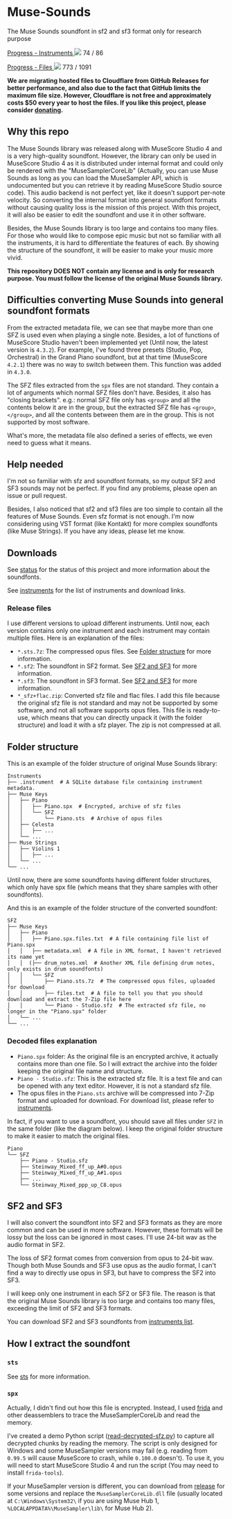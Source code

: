 # Muse-Sounds

The Muse Sounds soundfont in sf2 and sf3 format only for research purpose

[Progress - Instruments ![](https://util.muse-sounds.work/progress/74/86?color=70afea&width=150)](status.md) 74 / 86

[Progress - Files ![](https://util.muse-sounds.work/progress/773/1091?color=a953ff&width=150)](status.md) 773 / 1091

**We are migrating hosted files to Cloudflare from GitHub Releases for better performance, and also due to the fact that GitHub limits the maximum file size. However, Cloudflare is not free and approximately costs $50 every year to host the files. If you like this project, please consider [donating](https://paypal.me/CarlGao4).**

## Why this repo

The Muse Sounds library was released along with MuseScore Studio 4 and is a very high-quality soundfont. However, the library can only be used in MuseScore Studio 4 as it is distributed under internal format and could only be rendered with the "MuseSamplerCoreLib" (Actually, you can use Muse Sounds as long as you can load the MuseSampler API, which is undocumented but you can retrieve it by reading MuseScore Studio source code). This audio backend is not perfect yet, like it doesn't support per-note velocity. So converting the internal format into general soundfont formats without causing quality loss is the mission of this project. With this project, it will also be easier to edit the soundfont and use it in other software.

Besides, the Muse Sounds library is too large and contains too many files. For those who would like to compose epic music but not so familiar with all the instruments, it is hard to differentiate the features of each. By showing the structure of the soundfont, it will be easier to make your music more vivid.

**This repository DOES NOT contain any license and is only for research purpose. You must follow the license of the original Muse Sounds library.**

## Difficulties converting Muse Sounds into general soundfont formats

From the extracted metadata file, we can see that maybe more than one SFZ is used even when playing a single note. Besides, a lot of functions of MuseScore Studio haven't been implemented yet (Until now, the latest version is `4.3.2`). For example, I've found three presets (Studio, Pop, Orchestral) in the Grand Piano soundfont, but at that time (MuseScore `4.2.1`) there was no way to switch between them. This function was added in `4.3.0`.

The SFZ files extracted from the `spx` files are not standard. They contain a lot of arguments which normal SFZ files don't have. Besides, it also has "closing brackets". e.g.: normal SFZ file only has `<group>` and all the contents below it are in the group, but the extracted SFZ file has `<group>`, `</group>`, and all the contents between them are in the group. This is not supported by most software.

What's more, the metadata file also defined a series of effects, we even need to guess what it means.

## Help needed

I'm not so familiar with sfz and soundfont formats, so my output SF2 and SF3 sounds may not be perfect. If you find any problems, please open an issue or pull request.

Besides, I also noticed that sf2 and sf3 files are too simple to contain all the features of Muse Sounds. Even sfz format is not enough. I'm now considering using VST format (like Kontakt) for more complex soundfonts (like Muse Strings). If you have any ideas, please let me know.

## Downloads

See [status](status.md) for the status of this project and more information about the soundfonts.

See [instruments](instruments.md) for the list of instruments and download links.

### Release files

I use different versions to upload different instruments. Until now, each version contains only one instrument and each instrument may contain multiple files. Here is an explanation of the files:

- `*.sts.7z`: The compressed opus files. See [Folder structure](#folder-structure) for more information.
- `*.sf2`: The soundfont in SF2 format. See [SF2 and SF3](#sf2-and-sf3) for more information.
- `*.sf3`: The soundfont in SF3 format. See [SF2 and SF3](#sf2-and-sf3) for more information.
- `*_sfz+flac.zip`: Converted sfz file and flac files. I add this file because the original sfz file is not standard and may not be supported by some software, and not all software supports opus files. This file is ready-to-use, which means that you can directly unpack it (with the folder structure) and load it with a sfz player. The zip is not compressed at all.

## Folder structure

This is an example of the folder structure of original Muse Sounds library:

```plaintext
Instruments
├── .instrument  # A SQLite database file containing instrument metadata.
├── Muse Keys
│   ├── Piano
│   │   ├── Piano.spx  # Encrypted, archive of sfz files
│   │   └── SFZ
│   │       └── Piano.sts  # Archive of opus files
│   ├── Celesta
│   │   ├── ...
│   └── ...
├── Muse Strings
│   ├── Violins 1
│   │   ├── ...
│   └── ...
└── ...
```

Until now, there are some soundfonts having different folder structures, which only have spx file (which means that they share samples with other soundfonts).

And this is an example of the folder structure of the converted soundfont:

```plaintext
SFZ
├── Muse Keys
│   ├── Piano
│   │   ├── Piano.spx.files.txt  # A file containing file list of Piano.spx
│   │   ├── metadata.xml  # A file in XML format, I haven't retrieved its name yet
│   │  (├── drum_notes.xml  # Another XML file defining drum notes, only exists in drum soundfonts)
│   │   └── SFZ
│   │       ├── Piano.sts.7z  # The compressed opus files, uploaded for download
│   │       ├── files.txt  # A file to tell you that you should download and extract the 7-Zip file here
│   │       └── Piano - Studio.sfz  # The extracted sfz file, no longer in the "Piano.spx" folder
│   └── ...
└── ...
```

### Decoded files explanation

- `Piano.spx` folder: As the original file is an encrypted archive, it actually contains more than one file. So I will extract the archive into the folder keeping the original file name and structure.
- `Piano - Studio.sfz`: This is the extracted sfz file. It is a text file and can be opened with any text editor. However, it is not a standard sfz file.
- The opus files in the `Piano.sts` archive will be compressed into 7-Zip format and uploaded for download. For download list, please refer to [instruments](instruments.md).

In fact, if you want to use a soundfont, you should save all files under `SFZ` in the same folder (like the diagram below). I keep the original folder structure to make it easier to match the original files.

```plaintext
Piano
└── SFZ
    ├── Piano - Studio.sfz
    ├── Steinway_Mixed_ff_up_A#0.opus
    ├── Steinway_Mixed_ff_up_A#1.opus
    ├── ...
    └── Steinway_Mixed_ppp_up_C8.opus
```

## SF2 and SF3

I will also convert the soundfont into SF2 and SF3 formats as they are more common and can be used in more software. However, these formats will be lossy but the loss can be ignored in most cases. I'll use 24-bit wav as the audio format in SF2.

The loss of SF2 format comes from conversion from opus to 24-bit wav. Though both Muse Sounds and SF3 use opus as the audio format, I can't find a way to directly use opus in SF3, but have to compress the SF2 into SF3.

I will keep only one instrument in each SF2 or SF3 file. The reason is that the original Muse Sounds library is too large and contains too many files, exceeding the limit of SF2 and SF3 formats.

You can download SF2 and SF3 soundfonts from [instruments list](instruments.md).

## How I extract the soundfont

### `sts`

See [sts](sts.md) for more information.

### `spx`

Actually, I didn't find out how this file is encrypted. Instead, I used [frida](https://frida.re/) and other deassemblers to trace the MuseSamplerCoreLib and read the memory.

I've created a demo Python script ([read-decrypted-sfz.py](read-decrypted-sfz.py)) to capture all decrypted chunks by reading the memory. The script is only designed for Windows and some MuseSampler versions may fail (e.g. reading from `0.99.5` will cause MuseScore to crash, while `0.100.0` doesn't). To use it, you will need to start MuseScore Studio 4 and run the script (You may need to install `frida-tools`).

If your MuseSampler version is different, you can download from [release](https://github.com/CarlGao4/Muse-Sounds/releases/tag/MuseSamplerCoreLib) for some versions and replace the `MuseSamplerCoreLib.dll` file (usually located at `C:\Windows\System32\` if you are using Muse Hub 1, `%LOCALAPPDATA%\MuseSampler\lib\` for Muse Hub 2).
